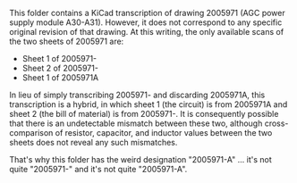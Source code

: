 This folder contains a KiCad transcription of drawing 2005971 (AGC power supply module A30-A31).  However, it does not correspond to any specific original revision of that drawing.  At this writing, the only available scans of the two sheets of 2005971 are:

* Sheet 1 of 2005971-
* Sheet 2 of 2005971-
* Sheet 1 of 2005971A

In lieu of simply transcribing 2005971- and discarding 2005971A, this transcription is a hybrid, in which sheet 1 (the circuit) is from 2005971A and sheet 2 (the bill of material) is from 2005971-.  It is consequently possible that there is an undetectable mismatch between these two, although cross-comparison of resistor, capacitor, and inductor values between the two sheets does not reveal any such mismatches.

That's why this folder has the weird designation "2005971-A" ... it's not quite "2005971-" and it's not quite "2005971-A".
